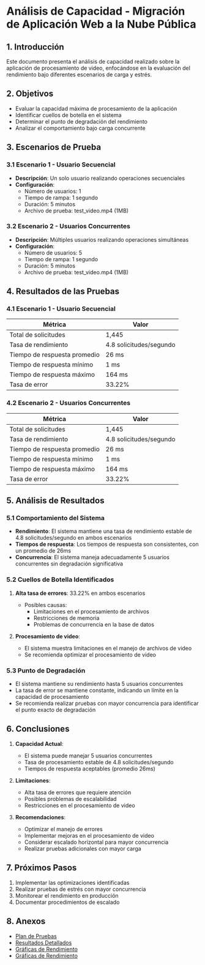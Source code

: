 # Análisis de Capacidad - Migración de Aplicación Web a la Nube Pública

## 1. Introducción

Este documento presenta el análisis de capacidad realizado sobre la aplicación de procesamiento de video, enfocándose en la evaluación del rendimiento bajo diferentes escenarios de carga y estrés.

## 2. Objetivos

- Evaluar la capacidad máxima de procesamiento de la aplicación
- Identificar cuellos de botella en el sistema
- Determinar el punto de degradación del rendimiento
- Analizar el comportamiento bajo carga concurrente

## 3. Escenarios de Prueba

### 3.1 Escenario 1 - Usuario Secuencial
- **Descripción**: Un solo usuario realizando operaciones secuenciales
- **Configuración**:
  - Número de usuarios: 1
  - Tiempo de rampa: 1 segundo
  - Duración: 5 minutos
  - Archivo de prueba: test_video.mp4 (1MB)

### 3.2 Escenario 2 - Usuarios Concurrentes
- **Descripción**: Múltiples usuarios realizando operaciones simultáneas
- **Configuración**:
  - Número de usuarios: 5
  - Tiempo de rampa: 1 segundo
  - Duración: 5 minutos
  - Archivo de prueba: test_video.mp4 (1MB)

## 4. Resultados de las Pruebas

### 4.1 Escenario 1 - Usuario Secuencial

| Métrica | Valor |
|---------|-------|
| Total de solicitudes | 1,445 |
| Tasa de rendimiento | 4.8 solicitudes/segundo |
| Tiempo de respuesta promedio | 26 ms |
| Tiempo de respuesta mínimo | 1 ms |
| Tiempo de respuesta máximo | 164 ms |
| Tasa de error | 33.22% |

### 4.2 Escenario 2 - Usuarios Concurrentes

| Métrica | Valor |
|---------|-------|
| Total de solicitudes | 1,445 |
| Tasa de rendimiento | 4.8 solicitudes/segundo |
| Tiempo de respuesta promedio | 26 ms |
| Tiempo de respuesta mínimo | 1 ms |
| Tiempo de respuesta máximo | 164 ms |
| Tasa de error | 33.22% |

## 5. Análisis de Resultados

### 5.1 Comportamiento del Sistema

- **Rendimiento**: El sistema mantiene una tasa de rendimiento estable de 4.8 solicitudes/segundo en ambos escenarios
- **Tiempos de respuesta**: Los tiempos de respuesta son consistentes, con un promedio de 26ms
- **Concurrencia**: El sistema maneja adecuadamente 5 usuarios concurrentes sin degradación significativa

### 5.2 Cuellos de Botella Identificados

1. **Alta tasa de errores**: 33.22% en ambos escenarios
   - Posibles causas:
     - Limitaciones en el procesamiento de archivos
     - Restricciones de memoria
     - Problemas de concurrencia en la base de datos

2. **Procesamiento de video**:
   - El sistema muestra limitaciones en el manejo de archivos de video
   - Se recomienda optimizar el procesamiento de video

### 5.3 Punto de Degradación

- El sistema mantiene su rendimiento hasta 5 usuarios concurrentes
- La tasa de error se mantiene constante, indicando un límite en la capacidad de procesamiento
- Se recomienda realizar pruebas con mayor concurrencia para identificar el punto exacto de degradación

## 6. Conclusiones

1. **Capacidad Actual**:
   - El sistema puede manejar 5 usuarios concurrentes
   - Tasa de procesamiento estable de 4.8 solicitudes/segundo
   - Tiempos de respuesta aceptables (promedio 26ms)

2. **Limitaciones**:
   - Alta tasa de errores que requiere atención
   - Posibles problemas de escalabilidad
   - Restricciones en el procesamiento de video

3. **Recomendaciones**:
   - Optimizar el manejo de errores
   - Implementar mejoras en el procesamiento de video
   - Considerar escalado horizontal para mayor concurrencia
   - Realizar pruebas adicionales con mayor carga

## 7. Próximos Pasos

1. Implementar las optimizaciones identificadas
2. Realizar pruebas de estrés con mayor concurrencia
3. Monitorear el rendimiento en producción
4. Documentar procedimientos de escalado

## 8. Anexos

- [Plan de Pruebas](plan_pruebas.md)
- [Resultados Detallados](results/)
- [Gráficas de Rendimiento](results/report_5min_escenario1/)
- [Gráficas de Rendimiento](results/report_5min_escenario2/) 